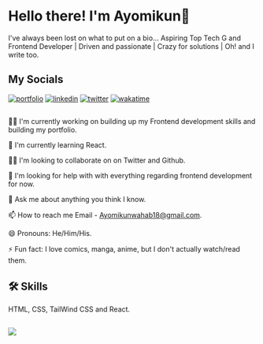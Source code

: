 
# Hello there! I'm Ayomikun👋

I've always been lost on what to put on a bio... Aspiring Top Tech G and Frontend Developer | Driven and passionate | Crazy for solutions | Oh! and I write too.
## My Socials
[![portfolio](https://img.shields.io/badge/my_portfolio-000?style=for-the-badge&logo=ko-fi&logoColor=white)](https://app.netlify.com/teams/mkzay/sites)
[![linkedin](https://img.shields.io/badge/linkedin-0A66C2?style=for-the-badge&logo=linkedin&logoColor=white)](https://www.linkedin.com/in/ayomikun-wahab-jimoh-585bb5221/)
[![twitter](https://img.shields.io/badge/twitter-1DA1F2?style=for-the-badge&logo=twitter&logoColor=white)](https://twitter.com/Mkzay_)
[![wakatime](https://wakatime.com/badge/user/4e4e50cd-718b-4882-a8b0-9a81db51d2ab.svg)](https://wakatime.com/@4e4e50cd-718b-4882-a8b0-9a81db51d2ab)
## 
👩‍💻 I'm currently working on building up my Frontend development skills and building my portfolio.

🧠 I'm currently learning React.

👯‍♀️ I'm looking to collaborate on on Twitter and Github.

🤔 I'm looking for help with with everything regarding frontend development for now.

💬 Ask me about anything you think I know.

📫 How to reach me Email - Ayomikunwahab18@gmail.com.

😄 Pronouns: He/Him/His.

⚡️ Fun fact: I love comics, manga, anime, but I don't actually watch/read them.
## 🛠 Skills
HTML, CSS, TailWind CSS and React.


## 
<img src="https://github-readme-stats.vercel.app/api?username=Mkzay&show_icons=true&theme=great-gatsby"/>
